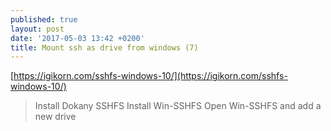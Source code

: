 ```yaml
---
published: true
layout: post
date: '2017-05-03 13:42 +0200'
title: Mount ssh as drive from windows (7)
---
```

[https://igikorn.com/sshfs-windows-10/](https://igikorn.com/sshfs-windows-10/)

> Install Dokany SSHFS
> Install Win-SSHFS
> Open Win-SSHFS and add a new drive
